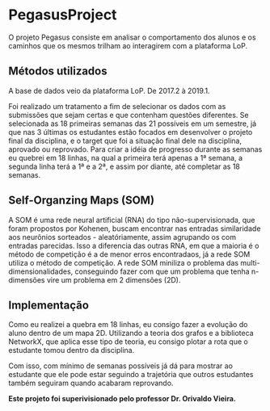 # PegasusProject
O projeto Pegasus consiste em analisar o comportamento dos alunos e os caminhos que os mesmos trilham ao interagirem com a plataforma LoP.

## Métodos utilizados
A base de dados veio da plataforma LoP. De 2017.2 à 2019.1. 

Foi realizado um tratamento a fim de selecionar os dados com as submissões que sejam certas e que contenham questões diferentes. Se selecionada as 18 primeiras semanas das 21 possíveis em um semestre, já que nas 3 últimas os estudantes estão focados em desenvolver o projeto final da disciplina, e o target que foi a situação final dele na disciplina, aprovado ou reprovado. Para criar a idéia de progresso durante as semanas eu quebrei em 18 linhas, na qual a primeira terá apenas a 1ª semana, a segunda linha terá a 1ª e a 2ª, e assim por diante, até completar as 18 semanas.

## Self-Organzing Maps (SOM)
A SOM é uma rede neural artificial (RNA) do tipo não-supervisionada, que foram propostos por Kohenen, buscam encontrar nas entradas similaridade aos neurônios sorteados - aleatóriamente, assim agrupando os com entradas parecidas. Isso a diferencia das outras RNA, em que a maioria é o método de competição é a de menor erros encontradaos, já a rede SOM utiliza o método de competição. A rede SOM miniliza o problema das multi-dimensionalidades, conseguindo fazer com que um problema que tenha n-dimensões vire um problema em 2 dimensões (2D).

## Implementação
Como eu realizei a quebra em 18 linhas, eu consigo fazer a evolução do aluno dentro de um mapa 2D. Utilizando a teoria dos grafos e a biblioteca NetworkX, que aplica esse tipo de teoria, eu consigo plotar a rota que o estudante tomou dentro da disciplina. 

Com isso, com mínimo de semanas possíveis já dá para mostrar ao estudante que ele pode estar seguindo a trajetória que outros estudantes também seguiram quando acabaram reprovando.



**Este projeto foi superivisionado pelo professor Dr. Orivaldo Vieira.**
